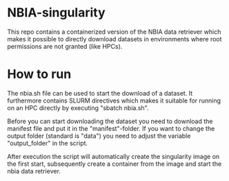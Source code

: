 # NBIA-singularity
This repo contains a containerized version of the NBIA data retriever which makes it possible to directly download datasets in environments where root permissions are not granted (like HPCs).

# How to run
The nbia.sh file can be used to start the download of a dataset. It furthermore contains SLURM directives which makes it suitable for running on an HPC directly by executing "sbatch nbia.sh". 

Before you can start downloading the dataset you need to download the manifest file and put it in the "manifest"-folder. If you want to change the output folder (standard is "data") you need to adjust the variable "output_folder" in the script.

After execution the script will automatically create the singularity image on the first start, subsequently create a container from the image and start the nbia data retriever.